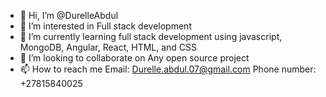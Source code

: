 - 👋 Hi, I’m @DurelleAbdul
- 👀 I’m interested in Full stack development
- 🌱 I’m currently learning full stack development using javascript, MongoDB, Angular, React, HTML, and CSS
- 💞️ I’m looking to collaborate on Any open source project
- 📫 How to reach me Email: Durelle.abdul.07@gmail.com
                      Phone number: +27815840025

<!---
DurelleAbdul/DurelleAbdul is a ✨ special ✨ repository because its `README.md` (this file) appears on your GitHub profile.
You can click the Preview link to take a look at your changes.
--->
